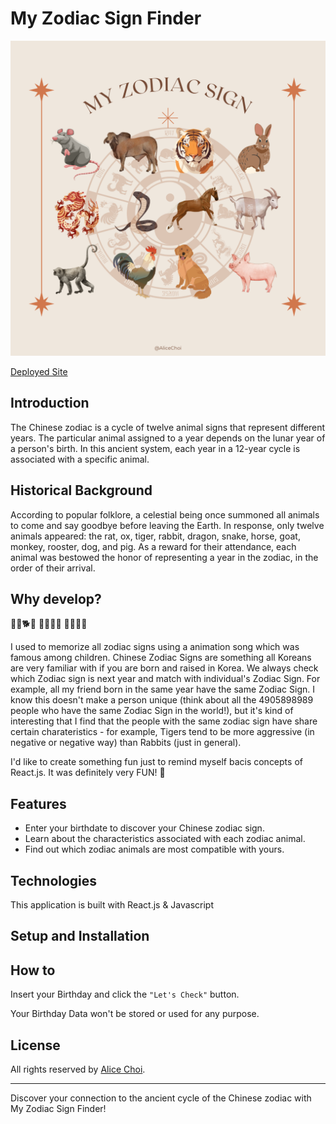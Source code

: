 # My Zodiac Sign Finder
![main image](/public/images/main2.png)

[Deployed Site](https://my-zodiac-sign.onrender.com/)

## Introduction
The Chinese zodiac is a cycle of twelve animal signs that represent different years. The particular animal assigned to a year depends on the lunar year of a person's birth. In this ancient system, each year in a 12-year cycle is associated with a specific animal.

## Historical Background
According to popular folklore, a celestial being once summoned all animals to come and say goodbye before leaving the Earth. In response, only twelve animals appeared: the rat, ox, tiger, rabbit, dragon, snake, horse, goat, monkey, rooster, dog, and pig. As a reward for their attendance, each animal was bestowed the honor of representing a year in the zodiac, in the order of their arrival.

## Why develop?
🐯🐀🐕🐓
🐄🐐🐒🐍
🐖🐎🐲🐇

I used to memorize all zodiac signs using a animation song which was famous among children. Chinese Zodiac Signs are something all Koreans are very familiar with if you are born and raised in Korea. We always check which Zodiac sign is next year and match with individual's Zodiac Sign. For example, all my friend born in the same year have the same Zodiac Sign. I know this doesn't make a person unique (think about all the 4905898989 people who have the same Zodiac Sign in the world!), but it's kind of interesting that I find that the people with the same zodiac sign have share certain charateristics - for example, Tigers tend to be more aggressive (in negative or negative way) than Rabbits (just in general). 

I'd like to create something fun just to remind myself bacis concepts of React.js. It was definitely very FUN! 💖

## Features
- Enter your birthdate to discover your Chinese zodiac sign.
- Learn about the characteristics associated with each zodiac animal.
- Find out which zodiac animals are most compatible with yours.

## Technologies
This application is built with React.js & Javascript

## Setup and Installation


## How to
Insert your Birthday and click the `"Let's Check"` button.

Your Birthday Data won't be stored or used for any purpose.

## License
All rights reserved by [Alice Choi](https://github.com/virgoeun).

---

Discover your connection to the ancient cycle of the Chinese zodiac with My Zodiac Sign Finder!
